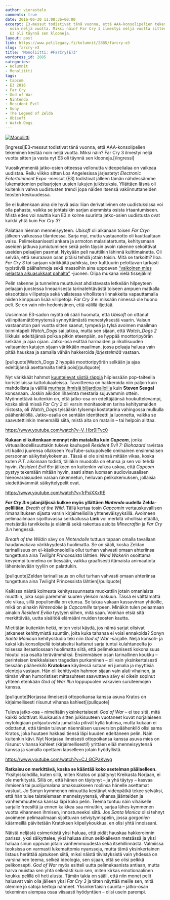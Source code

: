 ```yaml
---
author: vierastalo
comments: true
date: 2016-06-30 11:08:36+00:00
excerpt: E3-messut todistivat tänä vuonna, että AAA-konsolipelien tekeminen kestää
  noin neljä vuotta. Miksi näin? Far Cry 3 ilmestyi neljä vuotta sitten ja vasta nyt
  E3 oli täynnä sen klooneja.
layout: post
link: https://www.pelilegacy.fi/kolumnit/2885/farcry-e3
slug: farcry-e3
title: 'Monoliitti: #FarCry(E)3'
wordpress_id: 2885
categories:
- Kolumnit
- Monoliitti
tags:
- Capcom
- E3 2016
- Far Cry
- God of War
- Nintendo
- Resident Evil
- Sony
- The Legend of Zelda
- Ubisoft
- Watch Dogs
---
```


[![Monoliitti](https://www.pelilegacy.fi/wp-content/uploads/2016/06/farcrye3.jpg)](https://www.pelilegacy.fi/wp-content/uploads/2016/06/farcrye3.jpg)

[ingressi]E3-messut todistivat tänä vuonna, että AAA-konsolipelien tekeminen kestää noin neljä vuotta. Miksi näin? Far Cry 3 ilmestyi neljä vuotta sitten ja vasta nyt E3 oli täynnä sen klooneja.[/ingressi]

Vuosikymmeniä jatko-osien otteessa vellonutta videopelialaa on vaikeaa uudistaa. Reilu viikko sitten Los Angelesissa järjestetyt _Electronic Entertainment Expo_ -messut (E3) todistivat jälleen tämän nähdessämme lukemattomien pelisarjojen uusien lukujen julkistuksia. Yllättäen läsnä oli kuitenkin vahva uudistusten trendi jopa näiden itsensä vakiinnuttaneiden teosten keskuudessa.

Se ei kuitenkaan aina ole hyvä asia: liian derivatiivinen ote uudistuksissa voi olla pahasta, vaikka se johtaisikin sarjan aiemmista osista irtaantumiseen. Mistä edes voi nauttia kun E3:n kolme suurinta jatko-osien uudistusta ovat kaikki yhtä kuin _Far Cry 3_?

Palataan hieman menneisyyteen. _Ubisoft_ oli aikanaan toisen _Far Cryn_ jälkeen vaikeassa tilanteessa. Sarja myi, mutta vastaanotto oli kauttaaltaan vaisu. Pelimekaanisesti ankara ja armoton malariatartunta, kehitysmaan aseiden jatkuva jumiutuminen sekä pelin täysin avoin rakenne sekoittivat useiden pelaajien pasmat. Nykyään peli nauttiikin lähinnä kulttimainetta. Oli selvää, että seuraavan osan pitäisi tehdä jotain toisin. Mitä se tarkoitti? Iloa. _Far Cry 3_ toi sarjaan värikkäitä pahiksia, _bro_-kulttuurin pelottavan tarkasti typistäviä päähahmoja sekä massoihin aina uppoavan [“valkoinen mies pelastaa alkuasukkaat pahalta”](https://www.rockpapershotgun.com/2012/12/04/what-i-loathe-about-far-cry-3/) -juonen. Olipa mukana vielä tissejäkin!

Pelin rakenne ja tunnelma muuttuivat ahdistavasta letkeään hilpeyteen pelaajan juostessa lineaarisesta tarinatehtävästä toiseen ampuen matkalla eksoottisia villipetoja sekä vallatessa vihollisten linnakkeita vapauttamalla niiden kimppuun lisää villipetoja. _Far Cry 3_ ei missään nimessä ole huono peli. Se on vain niin hedonistinen, että välillä iljettää.

Uusimman E3-sadon myötä oli sääli huomata, että _Ubisoft_ on ottanut välinpitämättömyytensä synnyttämästä menestyksestä vaarin. Vaisun vastaanoton pari vuotta sitten saanut, tympeä ja tylsä avoimen maailman toimintapeli _Watch_Dogs_ sai jatkoa, mutta sen sijaan, että _Watch_Dogs 2_ liikkuisi edeltäjänsä polkua pitkin eteenpäin, se hyppää moottoripyörän selkään ja ajaa ojaan. Jatko-osa esittää harmaiden ja rikollisuuden valtaamien katujen sijaan värikkään maailman, jossa pelaaja haluaa vain pitää hauskaa ja samalla vähän hakkeroida _järjestelmää_ vastaan.

[pullquote]Watch_Dogs 2 hyppää moottoripyörän selkään ja ajaa edeltäjänsä asettamalta tieltä pois[/pullquote]

Nyt värikkäät hahmot [kuuntelevat siistiä räppiä](https://youtu.be/243NzPs0vG4?t=6m51s) hiipiessään pop-taiteella koristelluissa kattolukaaleissa. Tavoitteena on hakkeroida niin paljon kuin mahdollista ja välillä [murhata ihmisiä biljardipalloilla](https://youtu.be/m2qEYCuFxGs?t=9m35s) kuin **Steven Seagal** konsanaan. Joskin aikidon lihavinta mestaria sujuvammin ottein. Myönnettävä kuitenkin on, että jatko-osa on edeltäjäänsä houkuttelevampi, koska siinä missä _Far Cry 2_ oli varsin monitasoinen tarina kehitysmaiden riistosta, oli _Watch_Dogs_ tylsääkin tylsempi kostotarina vahingossa mulkulla päähenkilöllä. Jatko-osalla on sentään identiteetti ja luonnetta, vaikka se saavutettiinkin menemällä siitä, mistä aita on matalin – tai helpoin alittaa.

https://www.youtube.com/watch?v=V_Hbr9ITvc0



**Kukaan ei kuitenkaan mennyt niin matalalta kuin _Capcom_**, jonka virtuaalitodellisuuttakin tukeva kauhupeli _Resident Evil 7: Biohazard_ ravistaa irti kaikki juurensa ollakseen YouTube-sukupolvelle ominainen ensimmäisen persoonan säikyttelykokemus. Tässä ei ole sinänsä mitään vikaa, koska kuten _P.T._ aikoinaan todisti, tälläkin muodolla on etunsa ja sen voi tehdä hyvin. _Resident Evil 6:n_ jälkeen on kuitenkin vaikea uskoa, että _Capcom_ pystyy tekemään mitään hyvin, saati sitten luomaan audiovisuaalisen hienovaraisuuden varaan rakennetun, heiluvan pelikokemuksen, jollaisia siedettävämmät säikyttelypelit ovat.

https://www.youtube.com/watch?v=1rPxiXXxftE



**_Far Cry 3:n_ jalanjäljissä kulkee myös yllättäen _Nintendo_ uudella Zelda-pelillään**, _Breath of the Wild_. Tällä kertaa tosin _Capcomin_ vertauskuvallisen rimanalituksen sijasta varsin kirjaimellisilla yhteneväisyyksillä. Avoimeen pelimaailmaan sijoittuvassa seikkailussa **Link** voi merkitä vihollisia etäältä, metsästää tarvikkeita ja eläimiä sekä rakentaa asioita _Minecraftin_ ja _Far Cry 3:n_ hengessä.

_Breath of the Wildin_ sävy on _Nintendolle_ tuttuun tapaan omalla tavallaan haudanvakava värikkyydestä huolimatta. Se on sääli, koska Zeldan tarinallisuus on ei-käsikonsoleilla ollut turhan vahvasti omaan ahteriinsa tungettuna aina _Twilight Princessista_ lähtien. _Wind Wakerin_ osoittama kevyempi tunnelma on tiessään, vaikka graafisesti itämaista animaatiota lähentelevään tyyliin on palattukin.

[pullquote]Zeldan tarinallisuus on ollut turhan vahvasti omaan ahteriinsa tungettuna aina Twilight Princessista lähtien[/pullquote]

Kaikissa näistä kolmesta kehityssuunnasta muokattiin jotain omanlaista muottiin, joka sopii paremmin suuren yleisön makuun. Tässä ei välttämättä ole vikaa, sillä populismilla on etunsa. Se takaa vakaan kassavirran yhtiöille, mikä on ainakin _Nintendolle_ ja _Capcomille_ tarpeen. Minäkin tulen pelaamaan ainakin _Resident Evilia_ tyytyen siihen, mitä saan. Voinhan etsiä sitä merkittävää, uutta sisältöä elämääni muiden teosten kautta.

Mietitään kuitenkin hetki, miten voisi käydä, jos nämä sarjat olisivat jatkaneet kehittymistä suuntiin, joita kuka tahansa ei voisi ennakoida? Sonyn _Santa Monican_ kehitysstudio teki niin _God of War_ -sarjalle. Neljä konsoli- ja kaksi käsikonsolipeliä toistaiseksi kattanut sarja tuntui kulahtaneelta jo toisessa iteraatiossaan huolimatta siitä, että pelimekaanisesti kokonaisuus hioutui osa osalta terävämmäksi. Ensimmäisen osan tarinallinen koukku – perinteisen kreikkalaisen tragedian purkaminen – oli vain yksinkertaisesti tiessään päähenkilö **Kratoksen** käydessä sotaan eri jumalia ja myyttisiä olentoja vastaan. Hän oli kehittyvän hahmon sijaan vain alati vihainen, ja tämän vihan humoristiset mittasuhteet saavuttava sävy ei oikein sopinut yhteen etenkään _God of War III:n_ loppupuolen vakavien suruteemojen kanssa.

[pullquote]Norjassa ilmeisesti ottopoikansa kanssa asuva Kratos on kirjaimellisesti riisunut vihansa kahleet[/pullquote]

Tuleva jatko-osa – nimeltään yksinkertaisesti _God of War_ – ei tee sitä, mitä kaikki odottivat. Kuukausia sitten julkisuuteen vuotaneet kuvat norjalaiseen mytologiaan pohjautuvista jumalista pitivät kyllä kutinsa, mutta kukaan ei odottanut, että tämän tulevan näennäisen uusversion päähenkilö olisi sama Kratos, joka huutaen hakkasi tiensä läpi kuuden edeltäneen pelin. Näin kuitenkin kävi. Nyt Norjassa ilmeisesti ottopoikansa kanssa asuva mies on riisunut vihansa kahleet (kirjaimellisesti!) yrittäen elää menneisyytensä kanssa ja samalla opettaen lapselleen jotain hyödyllistä.

https://www.youtube.com/watch?v=CJ_GCPaKywg



**Ratkaisu on merkittävä, koska se kääntää koko asetelman päälaelleen.** Yksityiskohdilla, kuten sillä, miten Kratos on päätynyt Kreikasta Norjaan, ei ole merkitystä. Sillä on, että hänen on täytynyt – ja yhä täytyy – kasvaa ihmisenä tai puolijumalana omaksuakseen roolinsa hänelle asettamat vastuut. Jo Sonyn kymmenen minuuttia kestänyt videopätkä tekee selväksi, että hän tulee taistelemaan menneisyytensä, vihansa jäänteiden ja vanhemmuutensa kanssa läpi koko pelin. Teema tuntuu näin vihaiselle sarjalle freesiltä ja ennen kaikkea saa minutkin, sarjaa lähes kymmenen vuotta vihanneen ihmisen, innostuneeksi siitä. Jos _Santa Monica_ olisi tehnyt avoimeen pelimaailmaan sijoittuvan selviytymispelin, jossa _gorgonien_ käärmeillä päivitetään Kratoksen kiipeilykoukkua, en olisi yhtä innoissani.

Näistä neljästä esimerkistä yksi haluaa, että pidät hauskaa hakkeroinnin parissa, yksi säikyttelee, yksi haluaa sinun seikkailevan metsässä ja yksi haluaa sinun oppivan jotain vanhemmuudesta sekä itsehillinnästä. Valmiissa teoksissa on varmasti lukemattomia nyansseja, mutta tämä yksinkertainen listaus herättää ajatuksen siitä, miksi näistä tiivistyksistä vain yhdessä on varsinainen teema, selkeä ideologia, sen sijaan, että se olisi pelkkä pelikonsepti. _God of War_ myös esitteli uutta pelimekaanista antiaan, mutta harva muistaa sen yhtä selkeästi kuin sen, miten kirkas emotionaalinen koukku pelillä oli heti alusta. Tämän takia on sääli, että niin monet pelit haluavat vain olla jälleen yksi _Far Cry 3_ ja täten näyttää meille sen, mitä olemme jo satoja kertoja nähneet. Yksinkertaisin suunta – jatko-osan tekeminen aiempaa osaa viisaasti hyödyntäen – olisi usein parempi.
